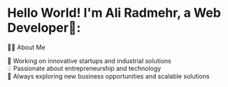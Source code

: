 <div align="left">
  <h1>Hello World! I'm Ali Radmehr, a Web Developer👋:</h1>
</div>


👨‍💻 About Me  


🚀 Working on innovative startups and industrial solutions  
💡 Passionate about entrepreneurship and technology  
🔎 Always exploring new business opportunities and scalable solutions  
